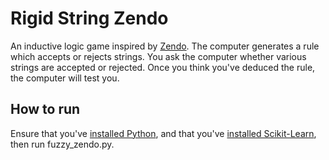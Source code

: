 Rigid String Zendo
========================================================================

An inductive logic game inspired by [Zendo](https://en.wikipedia.org/wiki/Zendo_%28game%29). The computer generates a rule which accepts or rejects strings. You ask the computer whether various strings are accepted or rejected. Once you think you've deduced the rule, the computer will test you.

How to run
----------

Ensure that you've [installed Python](https://www.python.org/downloads/), and that you've [installed Scikit-Learn](http://scikit-learn.org/stable/install.html), then run fuzzy_zendo.py.

